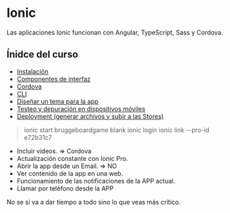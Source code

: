 # Ionic

Las aplicaciones Ionic funcionan con Angular, TypeScript, Sass y Cordova.

## Ínidce del curso

- [Instalación](./instalacion.md)
- [Componentes de interfaz](./interfaz.md)
- [Cordova](./cordova.md)
- [CLI](./cli.md)
- [Diseñar un tema para la app](./tema.md)
- [Testeo y depuración en dispositivos móviles](./testeo.md)
- [Deployment (generar archivos y subir a las Stores)](./deploy.md)




> ionic start bruggeboardgame blank
> ionic login
> ionic link --pro-id e72b31c7




- Incluir videos. => Cordova
- Actualización constante con Ionic Pro.
- Abrir la app desde un Email. => NO
- Ver contenido de la app en una web.
- Funcionamiento de las notificaciones de la APP actual.
- Llamar por teléfono desde la APP
 

No se si va a dar tiempo a todo sino lo que veas más crítico.
